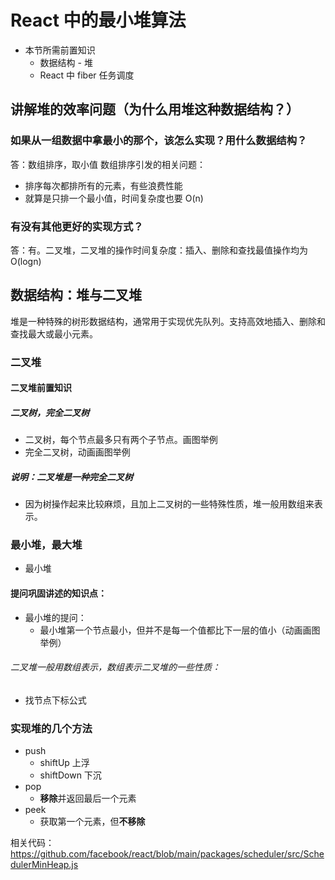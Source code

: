 # React 中的最小堆算法
- 本节所需前置知识
    - 数据结构 - 堆
    - React 中 fiber 任务调度

## 讲解堆的效率问题（为什么用堆这种数据结构？）
### 如果从一组数据中拿最小的那个，该怎么实现？用什么数据结构？
答：数组排序，取小值
数组排序引发的相关问题：
- 排序每次都排所有的元素，有些浪费性能
- 就算是只排一个最小值，时间复杂度也要 O(n)  
### 有没有其他更好的实现方式？
答：有。二叉堆，二叉堆的操作时间复杂度：插入、删除和查找最值操作均为 O(logn)

## 数据结构：堆与二叉堆
堆是一种特殊的树形数据结构，通常用于实现优先队列。支持高效地插入、删除和查找最大或最小元素。
### 二叉堆
#### 二叉堆前置知识
##### 二叉树，完全二叉树
- 二叉树，每个节点最多只有两个子节点。画图举例
- 完全二叉树，动画画图举例  

##### 说明：二叉堆是一种完全二叉树
- 因为树操作起来比较麻烦，且加上二叉树的一些特殊性质，堆一般用数组来表示。

### 最小堆，最大堆
- 最小堆
#### 提问巩固讲述的知识点：
- 最小堆的提问：
    - 最小堆第一个节点最小，但并不是每一个值都比下一层的值小（动画画图举例）

###### 二叉堆一般用数组表示，数组表示二叉堆的一些性质：
- 找节点下标公式

### 实现堆的几个方法
- push
    - shiftUp 上浮
    - shiftDown 下沉
- pop
    - **移除**并返回最后一个元素
- peek
    - 获取第一个元素，但**不移除**

相关代码：https://github.com/facebook/react/blob/main/packages/scheduler/src/SchedulerMinHeap.js